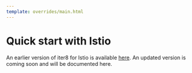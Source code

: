 ```yaml
---
template: overrides/main.html
---
```


# Quick start with Istio

An earlier version of iter8 for Istio is available [here](https://github.com/iter8-tools/iter8). An updated version is coming soon and will be documented here.
